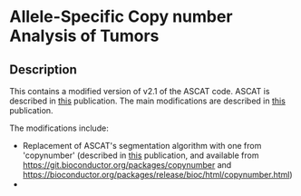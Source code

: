 Allele-Specific Copy number Analysis of Tumors 
======

Description
--------
This contains a modified version of v2.1 of the ASCAT code.  ASCAT is described in [this](http://www.ncbi.nlm.nih.gov/pubmed/20837533) publication.  The main modifications are described in [this](https://www.nature.com/articles/s41467-017-02621-x) publication.

The modifications include:
* Replacement of ASCAT's segmentation algorithm with one from 'copynumber' (described in [this](https://bmcgenomics.biomedcentral.com/articles/10.1186/1471-2164-13-591) publication, and available from https://git.bioconductor.org/packages/copynumber and https://bioconductor.org/packages/release/bioc/html/copynumber.html)
* 
